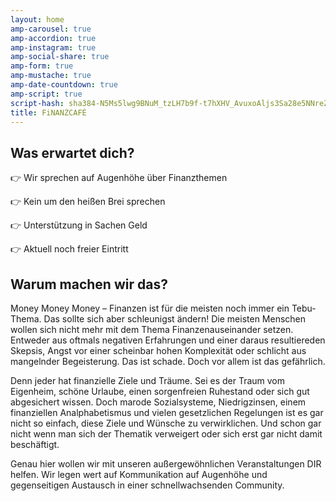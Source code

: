 ```yaml
---
layout: home
amp-carousel: true
amp-accordion: true
amp-instagram: true
amp-social-share: true
amp-form: true
amp-mustache: true
amp-date-countdown: true
amp-script: true
script-hash: sha384-N5Ms5lwg9BNuM_tzLH7b9f-t7hXHV_AvuxoAljs3Sa28e5NNreZUjjJvHFZBaGsD
title: FiNANZCAFÉ
---
```


## Was erwartet dich?

👉 Wir sprechen auf Augenhöhe über Finanzthemen

👉 Kein um den heißen Brei sprechen

👉 Unterstützung in Sachen Geld

👉 Aktuell noch freier Eintritt


## Warum machen wir das?

Money Money Money – Finanzen ist für die meisten noch immer ein Tebu-Thema. Das sollte sich aber schleunigst ändern!  Die meisten Menschen wollen sich nicht mehr mit dem Thema Finanzenauseinander setzen.
Entweder aus oftmals negativen Erfahrungen und einer daraus resultiereden Skepsis, Angst vor einer scheinbar hohen Komplexität oder schlicht aus mangelnder Begeisterung. Das ist schade. Doch vor allem ist das gefährlich.

Denn jeder hat finanzielle Ziele und Träume. Sei es der Traum vom Eigenheim, schöne Urlaube, einen sorgenfreien Ruhestand oder sich gut abgesichert wissen. 
Doch marode Sozialsysteme, Niedrigzinsen, einem finanziellen Analphabetismus und vielen gesetzlichen Regelungen ist es gar nicht so einfach, diese Ziele und Wünsche zu verwirklichen. Und schon gar nicht wenn man sich der Thematik verweigert oder sich erst gar nicht damit beschäftigt. 

Genau hier wollen wir mit unseren außergewöhnlichen Veranstaltungen DIR helfen. Wir legen wert auf Kommunikation auf Augenhöhe und gegenseitigen Austausch in einer schnellwachsenden Community.

